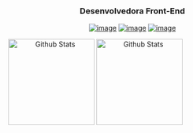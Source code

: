 <span align="center">
  
### Desenvolvedora Front-End

<a href="https://www.linkedin.com/in/lucianesantcs/">![image](https://flat.badgen.net/badge/in/lucianesantcs/black)</a> <a href="mailto:lucianesantcs@gmail.com">![image](https://flat.badgen.net/badge/e-mail/lucianesantcs@gmail.com/black)</a> <a href="https://dribbble.com/lucianesantos">![image](https://flat.badgen.net/badge/dribbble/lucianesantos/black)</a>
</span>

<span align="center">
  <img align="center" src="https://github-readme-stats.vercel.app/api?username=lucianesantcs&show_icons=true&title_color=fff&icon_color=b52783&text_color=9f9f9f&bg_color=0d1117" alt="Github Stats" height=175/>
</span>

<span align="center">
  <img align="center" src="https://github-readme-stats.vercel.app/api/top-langs/?username=lucianesantcs&layout=compact&title_color=fff&text_color=9f9f9f&bg_color=0d1117" alt="Github Stats" height=175 />
</span>


